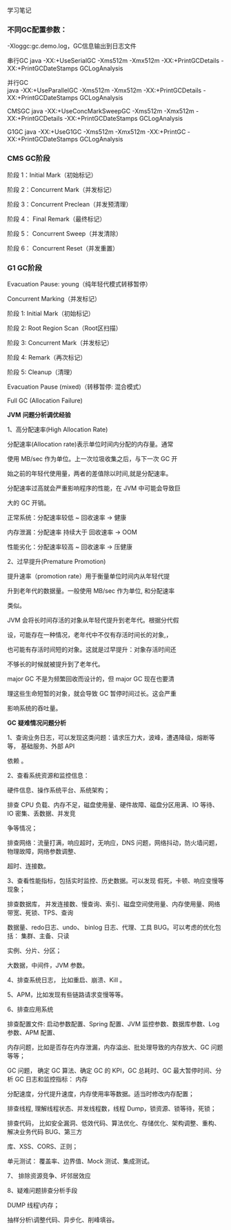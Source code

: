 学习笔记

### 不同GC配置参数：

-Xloggc:gc.demo.log，GC信息输出到日志文件

 串行GC
		java -XX:+UseSerialGC -Xms512m -Xmx512m -XX:+PrintGCDetails -XX:+PrintGCDateStamps GCLogAnalysis



并行GC		
		java -XX:+UseParallelGC -Xms512m -Xmx512m -XX:+PrintGCDetails -XX:+PrintGCDateStamps GCLogAnalysis



CMSGC
		java -XX:+UseConcMarkSweepGC -Xms512m -Xmx512m -XX:+PrintGCDetails -XX:+PrintGCDateStamps GCLogAnalysis
	

G1GC
		java -XX:+UseG1GC -Xms512m -Xmx512m -XX:+PrintGC -XX:+PrintGCDateStamps GCLogAnalysis



### CMS GC阶段

阶段 1：Initial Mark（初始标记）

阶段 2：Concurrent Mark（并发标记）

阶段 3：Concurrent Preclean（并发预清理）

阶段 4： Final Remark（最终标记）

阶段 5： Concurrent Sweep（并发清除）

阶段 6： Concurrent Reset（并发重置）

### G1 GC阶段

Evacuation Pause: young（纯年轻代模式转移暂停）

Concurrent Marking（并发标记）

阶段 1: Initial Mark（初始标记）

阶段 2: Root Region Scan（Root区扫描）

阶段 3: Concurrent Mark（并发标记）

阶段 4: Remark（再次标记）

阶段 5: Cleanup（清理）

Evacuation Pause (mixed)（转移暂停: 混合模式）

Full GC (Allocation Failure)



**JVM** **问题分析调优经验**

1、高分配速率(High Allocation Rate)

分配速率(Allocation rate)表示单位时间内分配的内存量。通常

使用 MB/sec 作为单位。上一次垃圾收集之后，与下一次 GC 开

始之前的年轻代使用量，两者的差值除以时间,就是分配速率。

分配速率过高就会严重影响程序的性能，在 JVM 中可能会导致巨

大的 GC 开销。

正常系统：分配速率较低 ~ 回收速率 -> 健康

内存泄漏：分配速率 持续大于 回收速率 -> OOM

性能劣化：分配速率较高 ~ 回收速率 -> 压健康

2、过早提升(Premature Promotion)

提升速率（promotion rate）用于衡量单位时间内从年轻代提

升到老年代的数据量。一般使用 MB/sec 作为单位, 和分配速率

类似。

JVM 会将长时间存活的对象从年轻代提升到老年代。根据分代假

设，可能存在一种情况，老年代中不仅有存活时间长的对象,，

也可能有存活时间短的对象。这就是过早提升：对象存活时间还

不够长的时候就被提升到了老年代。

major GC 不是为频繁回收而设计的，但 major GC 现在也要清

理这些生命短暂的对象，就会导致 GC 暂停时间过长。这会严重

影响系统的吞吐量。



**GC** **疑难情况问题分析**

1、查询业务日志，可以发现这类问题：请求压力大，波峰，遭遇降级，熔断等等， 基础服务、外部 API 

依赖 。 

2、查看系统资源和监控信息：

硬件信息、操作系统平台、系统架构；

排查 CPU 负载、内存不足，磁盘使用量、硬件故障、磁盘分区用满、IO 等待、IO 密集、丢数据、并发竞

争等情况；

排查网络：流量打满，响应超时，无响应，DNS 问题，网络抖动，防火墙问题，物理故障，网络参数调整、

超时、连接数。

3、查看性能指标，包括实时监控、历史数据。可以发现 假死，卡顿、响应变慢等现象；

排查数据库， 并发连接数、慢查询、索引、磁盘空间使用量、内存使用量、网络带宽、死锁、TPS、查询

数据量、redo日志、undo、 binlog 日志、代理、工具 BUG。可以考虑的优化包括： 集群、主备、只读

实例、分片、分区；

大数据，中间件，JVM 参数。

4、排查系统日志， 比如重启、崩溃、Kill 。 

5、APM，比如发现有些链路请求变慢等等。

6、排查应用系统

排查配置文件: 启动参数配置、Spring 配置、JVM 监控参数、数据库参数、Log 参数、APM 配置、

内存问题，比如是否存在内存泄漏，内存溢出、批处理导致的内存放大、GC 问题等等；

GC 问题， 确定 GC 算法、确定 GC 的 KPI，GC 总耗时、GC 最大暂停时间、分析 GC 日志和监控指标： 内存

分配速度，分代提升速度，内存使用率等数据。适当时修改内存配置；

排查线程, 理解线程状态、并发线程数，线程 Dump，锁资源、锁等待，死锁；

排查代码， 比如安全漏洞、低效代码、算法优化、存储优化、架构调整、重构、解决业务代码 BUG、第三方

库、XSS、CORS、正则；

单元测试： 覆盖率、边界值、Mock 测试、集成测试。

7、 排除资源竞争、坏邻居效应

8、疑难问题排查分析手段

DUMP 线程\内存；

抽样分析\调整代码、异步化、削峰填谷。